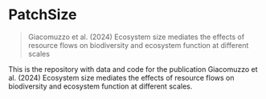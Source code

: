 
# PatchSize
> Giacomuzzo et al. (2024) Ecosystem size mediates the effects of resource flows on biodiversity and ecosystem function at different scales

This is the repository with data and code for the publication Giacomuzzo et al. (2024) Ecosystem size mediates the effects of resource flows on biodiversity and ecosystem function at different scales. 

